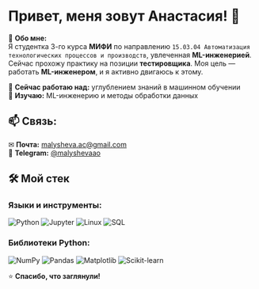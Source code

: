 # Привет, меня зовут Анастасия! 👋

🚀 **Обо мне:**  
Я студентка 3-го курса **МИФИ** по направлению `15.03.04 Автоматизация технологических процессов и производств`, увлеченная **ML-инженерией**. Сейчас прохожу практику на позиции **тестировщика**. Моя цель — работать **ML-инженером**, и я активно двигаюсь к этому.  

🔹 **Сейчас работаю над:** углублением знаний в машинном обучении  
🔹 **Изучаю:** ML-инженерию и методы обработки данных   

## 📫 Связь:
✉ **Почта:** [malysheva.ac@gmail.com](mailto:malysheva.ac@gmail.com)  
💬 **Telegram:** [@malyshevaao](https://t.me/malyshevaao) 

## 🛠️ **Мой стек**  

### Языки и инструменты:  
![Python](https://img.shields.io/badge/Python-3776AB?style=flat&logo=python&logoColor=white)
![Jupyter](https://img.shields.io/badge/Jupyter-F37626?style=flat&logo=jupyter&logoColor=white)
![Linux](https://img.shields.io/badge/Linux-FCC624?style=flat&logo=linux&logoColor=black)
![SQL](https://img.shields.io/badge/SQL-4479A1?style=flat&logo=postgresql&logoColor=white)

### Библиотеки Python:  
![NumPy](https://img.shields.io/badge/NumPy-013243?style=flat&logo=numpy&logoColor=white)
![Pandas](https://img.shields.io/badge/Pandas-150458?style=flat&logo=pandas&logoColor=white)
![Matplotlib](https://img.shields.io/badge/Matplotlib-11557C?style=flat&logo=matplotlib&logoColor=white)
![Scikit-learn](https://img.shields.io/badge/scikit--learn-F7931E?style=flat&logo=scikit-learn&logoColor=white)

⭐ **Спасибо, что заглянули!**  
